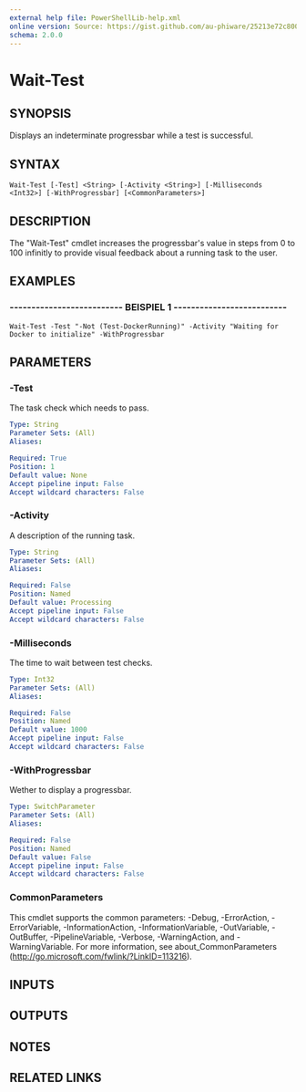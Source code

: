 ```yaml
---
external help file: PowerShellLib-help.xml
online version: Source: https://gist.github.com/au-phiware/25213e72c80040f398ba
schema: 2.0.0
---
```


# Wait-Test

## SYNOPSIS
Displays an indeterminate progressbar while a test is successful.

## SYNTAX

```
Wait-Test [-Test] <String> [-Activity <String>] [-Milliseconds <Int32>] [-WithProgressbar] [<CommonParameters>]
```

## DESCRIPTION
The "Wait-Test" cmdlet increases the progressbar's value in steps from 0 to 100 infinitly to provide visual feedback about a running task to the user.

## EXAMPLES

### -------------------------- BEISPIEL 1 --------------------------
```
Wait-Test -Test "-Not (Test-DockerRunning)" -Activity "Waiting for Docker to initialize" -WithProgressbar
```

## PARAMETERS

### -Test
The task check which needs to pass.

```yaml
Type: String
Parameter Sets: (All)
Aliases: 

Required: True
Position: 1
Default value: None
Accept pipeline input: False
Accept wildcard characters: False
```

### -Activity
A description of the running task.

```yaml
Type: String
Parameter Sets: (All)
Aliases: 

Required: False
Position: Named
Default value: Processing
Accept pipeline input: False
Accept wildcard characters: False
```

### -Milliseconds
The time to wait between test checks.

```yaml
Type: Int32
Parameter Sets: (All)
Aliases: 

Required: False
Position: Named
Default value: 1000
Accept pipeline input: False
Accept wildcard characters: False
```

### -WithProgressbar
Wether to display a progressbar.

```yaml
Type: SwitchParameter
Parameter Sets: (All)
Aliases: 

Required: False
Position: Named
Default value: False
Accept pipeline input: False
Accept wildcard characters: False
```

### CommonParameters
This cmdlet supports the common parameters: -Debug, -ErrorAction, -ErrorVariable, -InformationAction, -InformationVariable, -OutVariable, -OutBuffer, -PipelineVariable, -Verbose, -WarningAction, and -WarningVariable. For more information, see about_CommonParameters (http://go.microsoft.com/fwlink/?LinkID=113216).

## INPUTS

## OUTPUTS

## NOTES

## RELATED LINKS

